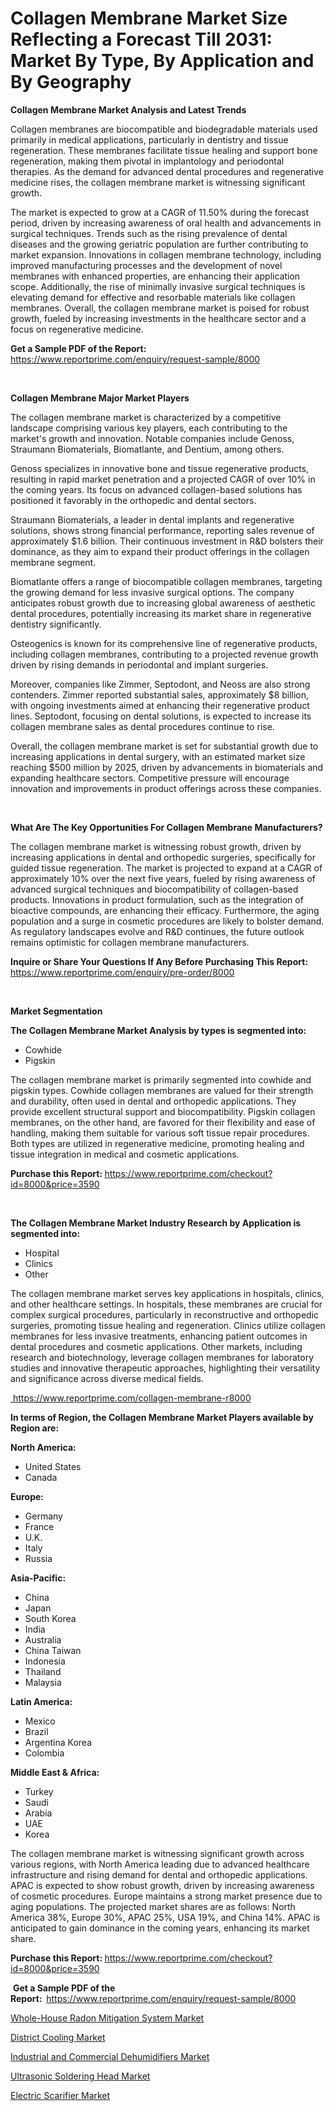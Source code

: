 <p><h1>Collagen Membrane Market Size Reflecting a Forecast Till 2031: Market By Type, By Application and By Geography</h1></p><p><strong>Collagen Membrane Market Analysis and Latest Trends</strong></p>
<p><p>Collagen membranes are biocompatible and biodegradable materials used primarily in medical applications, particularly in dentistry and tissue regeneration. These membranes facilitate tissue healing and support bone regeneration, making them pivotal in implantology and periodontal therapies. As the demand for advanced dental procedures and regenerative medicine rises, the collagen membrane market is witnessing significant growth.</p><p>The market is expected to grow at a CAGR of 11.50% during the forecast period, driven by increasing awareness of oral health and advancements in surgical techniques. Trends such as the rising prevalence of dental diseases and the growing geriatric population are further contributing to market expansion. Innovations in collagen membrane technology, including improved manufacturing processes and the development of novel membranes with enhanced properties, are enhancing their application scope. Additionally, the rise of minimally invasive surgical techniques is elevating demand for effective and resorbable materials like collagen membranes. Overall, the collagen membrane market is poised for robust growth, fueled by increasing investments in the healthcare sector and a focus on regenerative medicine.</p></p>
<p><strong>Get a Sample PDF of the Report:&nbsp;</strong> <a href="https://www.reportprime.com/enquiry/request-sample/8000">https://www.reportprime.com/enquiry/request-sample/8000</a></p>
<p>&nbsp;</p>
<p><strong>Collagen Membrane Major Market Players</strong></p>
<p><p>The collagen membrane market is characterized by a competitive landscape comprising various key players, each contributing to the market's growth and innovation. Notable companies include Genoss, Straumann Biomaterials, Biomatlante, and Dentium, among others.</p><p>Genoss specializes in innovative bone and tissue regenerative products, resulting in rapid market penetration and a projected CAGR of over 10% in the coming years. Its focus on advanced collagen-based solutions has positioned it favorably in the orthopedic and dental sectors.</p><p>Straumann Biomaterials, a leader in dental implants and regenerative solutions, shows strong financial performance, reporting sales revenue of approximately $1.6 billion. Their continuous investment in R&D bolsters their dominance, as they aim to expand their product offerings in the collagen membrane segment.</p><p>Biomatlante offers a range of biocompatible collagen membranes, targeting the growing demand for less invasive surgical options. The company anticipates robust growth due to increasing global awareness of aesthetic dental procedures, potentially increasing its market share in regenerative dentistry significantly.</p><p>Osteogenics is known for its comprehensive line of regenerative products, including collagen membranes, contributing to a projected revenue growth driven by rising demands in periodontal and implant surgeries.</p><p>Moreover, companies like Zimmer, Septodont, and Neoss are also strong contenders. Zimmer reported substantial sales, approximately $8 billion, with ongoing investments aimed at enhancing their regenerative product lines. Septodont, focusing on dental solutions, is expected to increase its collagen membrane sales as dental procedures continue to rise.</p><p>Overall, the collagen membrane market is set for substantial growth due to increasing applications in dental surgery, with an estimated market size reaching $500 million by 2025, driven by advancements in biomaterials and expanding healthcare sectors. Competitive pressure will encourage innovation and improvements in product offerings across these companies.</p></p>
<p>&nbsp;</p>
<p><strong>What Are The Key Opportunities For Collagen Membrane Manufacturers?</strong></p>
<p><p>The collagen membrane market is witnessing robust growth, driven by increasing applications in dental and orthopedic surgeries, specifically for guided tissue regeneration. The market is projected to expand at a CAGR of approximately 10% over the next five years, fueled by rising awareness of advanced surgical techniques and biocompatibility of collagen-based products. Innovations in product formulation, such as the integration of bioactive compounds, are enhancing their efficacy. Furthermore, the aging population and a surge in cosmetic procedures are likely to bolster demand. As regulatory landscapes evolve and R&D continues, the future outlook remains optimistic for collagen membrane manufacturers.</p></p>
<p><strong>Inquire or Share Your Questions If Any Before Purchasing This Report:</strong> <a href="https://www.reportprime.com/enquiry/pre-order/8000">https://www.reportprime.com/enquiry/pre-order/8000</a></p>
<p>&nbsp;</p>
<p><strong>Market Segmentation</strong></p>
<p><strong>The Collagen Membrane Market Analysis by types is segmented into:</strong></p>
<p><ul><li>Cowhide</li><li>Pigskin</li></ul></p>
<p><p>The collagen membrane market is primarily segmented into cowhide and pigskin types. Cowhide collagen membranes are valued for their strength and durability, often used in dental and orthopedic applications. They provide excellent structural support and biocompatibility. Pigskin collagen membranes, on the other hand, are favored for their flexibility and ease of handling, making them suitable for various soft tissue repair procedures. Both types are utilized in regenerative medicine, promoting healing and tissue integration in medical and cosmetic applications.</p></p>
<p><strong>Purchase this Report:&nbsp;</strong><a href="https://www.reportprime.com/checkout?id=8000&price=3590">https://www.reportprime.com/checkout?id=8000&price=3590</a></p>
<p>&nbsp;</p>
<p><strong>The Collagen Membrane Market Industry Research by Application is segmented into:</strong></p>
<p><ul><li>Hospital</li><li>Clinics</li><li>Other</li></ul></p>
<p><p>The collagen membrane market serves key applications in hospitals, clinics, and other healthcare settings. In hospitals, these membranes are crucial for complex surgical procedures, particularly in reconstructive and orthopedic surgeries, promoting tissue healing and regeneration. Clinics utilize collagen membranes for less invasive treatments, enhancing patient outcomes in dental procedures and cosmetic applications. Other markets, including research and biotechnology, leverage collagen membranes for laboratory studies and innovative therapeutic approaches, highlighting their versatility and significance across diverse medical fields.</p></p>
<p><a href="https://www.reportprime.com/collagen-membrane-r8000">&nbsp;https://www.reportprime.com/collagen-membrane-r8000</a></p>
<p><strong>In terms of Region, the Collagen Membrane Market Players available by Region are:</strong></p>
<p>
    <p> <strong> North America: </strong>
        <ul>
            <li>United States</li>
            <li>Canada</li>
        </ul>
        </p> 
    <p> <strong> Europe: </strong>
        <ul>
            <li>Germany</li>
            <li>France</li>
            <li>U.K.</li>
            <li>Italy</li>
            <li>Russia</li>
        </ul>
        </p> 
    <p> <strong> Asia-Pacific: </strong>
        <ul>
            <li>China</li>
            <li>Japan</li>
            <li>South Korea</li>
            <li>India</li>
            <li>Australia</li>
            <li>China Taiwan</li>
            <li>Indonesia</li>
            <li>Thailand</li>
            <li>Malaysia</li>
        </ul>
        </p> 
    <p> <strong> Latin America: </strong>
        <ul>
            <li>Mexico</li>
            <li>Brazil</li>
            <li>Argentina Korea</li>
            <li>Colombia</li>
        </ul>
        </p> 
    <p> <strong> Middle East & Africa: </strong>
        <ul>
            <li>Turkey</li>
            <li>Saudi</li>
            <li>Arabia</li>
            <li>UAE</li>
            <li>Korea</li>
        </ul>
    </p>
    </p>
<p><p>The collagen membrane market is witnessing significant growth across various regions, with North America leading due to advanced healthcare infrastructure and rising demand for dental and orthopedic applications. APAC is expected to show robust growth, driven by increasing awareness of cosmetic procedures. Europe maintains a strong market presence due to aging populations. The projected market shares are as follows: North America 38%, Europe 30%, APAC 25%, USA 19%, and China 14%. APAC is anticipated to gain dominance in the coming years, enhancing its market share.</p></p>
<p><strong>Purchase this Report: </strong><a href="https://www.reportprime.com/checkout?id=8000&price=3590">https://www.reportprime.com/checkout?id=8000&price=3590</a></p>
<p>&nbsp;<strong>Get a Sample PDF of the Report:&nbsp;&nbsp;</strong><a href="https://www.reportprime.com/enquiry/request-sample/8000">https://www.reportprime.com/enquiry/request-sample/8000</a></p>
<p><strong></strong></p>
<p><p><a href="https://medium.com/@teguhbavarian07_99894/mapping-the-whole-house-radon-mitigation-system-market-trends-challenges-and-breakthroughs-41f199eb26ac">Whole-House Radon Mitigation System Market</a></p><p><a href="https://www.linkedin.com/pulse/district-cooling-market-growth-outlook-from-2024-2031-projecting-a4orc?trackingId=Ox72WI7uQzCwFlguaGvVsQ%3D%3D">District Cooling Market</a></p><p><a href="https://medium.com/@teguhbavarian07_99894/how-regional-markets-are-adapting-to-industrial-and-commercial-dehumidifiers-market-innovations-e812653f407a">Industrial and Commercial Dehumidifiers Market</a></p><p><a href="https://issuu.com/reportprime-2/docs/ultrasonic-soldering-head-market-si_a560c42ab16526">Ultrasonic Soldering Head Market</a></p><p><a href="https://issuu.com/reportprime-2/docs/electric-scarifier-market-size-2030_0843bbca75538d">Electric Scarifier Market</a></p></p>